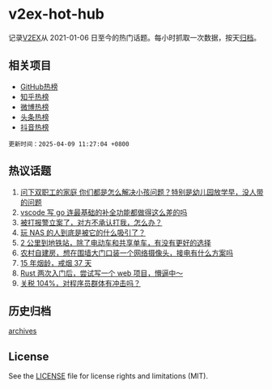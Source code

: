 # v2ex-hot-hub

 记录[V2EX](https://www.v2ex.com/)从 2021-01-06 日至今的热门话题。每小时抓取一次数据，按天[归档](archives)。
 
 ## 相关项目

- [GitHub热榜](https://github.com/lonnyzhang423/github-hot-hub)
- [知乎热榜](https://github.com/lonnyzhang423/zhihu-hot-hub)
- [微博热榜](https://github.com/lonnyzhang423/weibo-hot-hub)
- [头条热榜](https://github.com/lonnyzhang423/toutiao-hot-hub)
- [抖音热榜](https://github.com/lonnyzhang423/douyin-hot-hub)


 `更新时间：2025-04-09 11:27:04 +0800`

## 热议话题

1. [问下双职工的家庭 你们都是怎么解决小孩问题？特别是幼儿园放学早，没人带的问题](https://www.v2ex.com/t/1123957)
1. [vscode 写 go 连最基础的补全功能都做得这么差的吗](https://www.v2ex.com/t/1123995)
1. [被打报警立案了，对方不承认打我，怎么办？](https://www.v2ex.com/t/1124126)
1. [玩 NAS 的人到底是被它的什么吸引了？](https://www.v2ex.com/t/1124033)
1. [2 公里到地铁站，除了电动车和共享单车，有没有更好的选择](https://www.v2ex.com/t/1123951)
1. [农村自建房，想在围墙大门口装一个网络摄像头，接电有什么方案吗](https://www.v2ex.com/t/1123903)
1. [15 年烟龄，戒烟 37 天](https://www.v2ex.com/t/1123974)
1. [Rust 两次入门后，尝试写一个 web 项目，懵逼中～](https://www.v2ex.com/t/1123904)
1. [关税 104%，对程序员群体有冲击吗？](https://www.v2ex.com/t/1124133)

## 历史归档

[archives](archives)

## License

See the [LICENSE](LICENSE) file for license rights and limitations (MIT).
